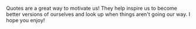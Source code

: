 Quotes are a great way to motivate us!
They help inspire us to become better versions of ourselves and look up when things aren't going our way.
I hope you enjoy!

